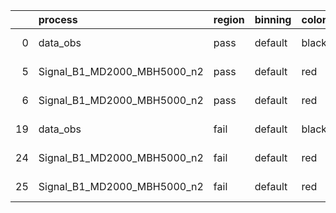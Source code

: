 |    | process                     | region   | binning   | color   | process_type   |   scale | variation   | source_filename                                                     | source_histname   | alias                       | title     |   combine_idx |     lnN |   shapes | syst_type   |   direction |   variation_alias |
|---:|:----------------------------|:---------|:----------|:--------|:---------------|--------:|:------------|:--------------------------------------------------------------------|:------------------|:----------------------------|:----------|--------------:|--------:|---------:|:------------|------------:|------------------:|
|  0 | data_obs                    | pass     | default   | black   | DATA           |       1 | nominal     | ./histograms_for_2DAlphabet_v5//BH_FakeData.root                    | hpass             | FakeData                    | Fake Data |           nan | nan     |      nan | nan         |         nan |               nan |
|  5 | Signal_B1_MD2000_MBH5000_n2 | pass     | default   | red     | SIGNAL         |       1 | lumi        | ./histograms_for_2DAlphabet_v5//BH_Signal_B1_MD2000_MBH5000_n2.root | hpass             | Signal_B1_MD2000_MBH5000_n2 | BH signal |           nan |   1.016 |      nan | lnN         |         nan |               nan |
|  6 | Signal_B1_MD2000_MBH5000_n2 | pass     | default   | red     | SIGNAL         |       1 | nominal     | ./histograms_for_2DAlphabet_v5//BH_Signal_B1_MD2000_MBH5000_n2.root | hpass             | Signal_B1_MD2000_MBH5000_n2 | BH signal |           nan | nan     |      nan | nan         |         nan |               nan |
| 19 | data_obs                    | fail     | default   | black   | DATA           |       1 | nominal     | ./histograms_for_2DAlphabet_v5//BH_FakeData.root                    | hfail             | FakeData                    | Fake Data |           nan | nan     |      nan | nan         |         nan |               nan |
| 24 | Signal_B1_MD2000_MBH5000_n2 | fail     | default   | red     | SIGNAL         |       1 | lumi        | ./histograms_for_2DAlphabet_v5//BH_Signal_B1_MD2000_MBH5000_n2.root | hfail             | Signal_B1_MD2000_MBH5000_n2 | BH signal |           nan |   1.016 |      nan | lnN         |         nan |               nan |
| 25 | Signal_B1_MD2000_MBH5000_n2 | fail     | default   | red     | SIGNAL         |       1 | nominal     | ./histograms_for_2DAlphabet_v5//BH_Signal_B1_MD2000_MBH5000_n2.root | hfail             | Signal_B1_MD2000_MBH5000_n2 | BH signal |           nan | nan     |      nan | nan         |         nan |               nan |